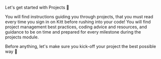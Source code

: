 Let's get started with Projects :muscle:

You will find instructions guiding you through projects, that you must read every time you sign in on Kitt before rushing into your code! You will find project management best practices, coding advice and resources, and guidance to be on time and prepared for every milestone during the projects module.

Before anything, let's make sure you kick-off your project the best possible way :rocket:
